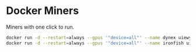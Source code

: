 # Docker Miners

Miners with one click to run.

```bash
docker run -d --restart=always --gpus '"device=all"' --name dynex uiewy/dynex:1.2.8
docker run -d --restart=always --gpus '"device=all"' --name ironfish uiewy/ironfish:19.2.1
```

